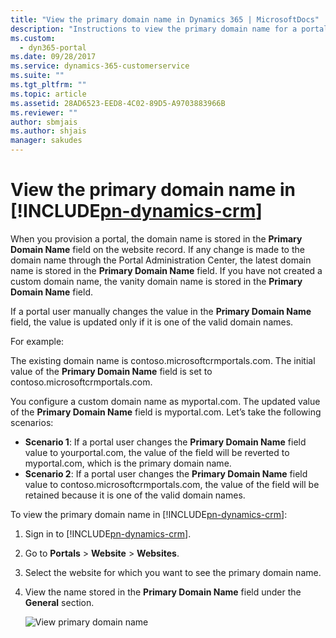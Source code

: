 ```yaml
---
title: "View the primary domain name in Dynamics 365 | MicrosoftDocs"
description: "Instructions to view the primary domain name for a portal in Dynamics 365."
ms.custom:
  - dyn365-portal
ms.date: 09/28/2017
ms.service: dynamics-365-customerservice
ms.suite: ""
ms.tgt_pltfrm: ""
ms.topic: article
ms.assetid: 28AD6523-EED8-4C02-89D5-A9703883966B
ms.reviewer: ""
author: sbmjais
ms.author: shjais
manager: sakudes
---
```


# View the primary domain name in [!INCLUDE[pn-dynamics-crm](../includes/pn-dynamics-crm.md)]

When you provision a portal, the domain name is stored in the **Primary Domain Name** field on the website record. If any change is made to the domain name through the Portal Administration Center, the latest domain name is stored in the **Primary Domain Name** field. If you have not created a custom domain name, the vanity domain name is stored in the **Primary Domain Name** field.

If a portal user manually changes the value in the **Primary Domain Name** field, the value is updated only if it is one of the valid domain names.

For example:

The existing domain name is contoso.microsoftcrmportals.com. The initial value of the **Primary Domain Name** field is set to contoso.microsoftcrmportals.com.

You configure a custom domain name as myportal.com. The updated value of the **Primary Domain Name** field is myportal.com.
Let’s take the following scenarios:
- **Scenario 1**: If a portal user changes the **Primary Domain Name** field value to yourportal.com, the value of the field will be reverted to myportal.com, which is the primary domain name.
- **Scenario 2**: If a portal user changes the **Primary Domain Name** field value to contoso.microsoftcrmportals.com, the value of the field will be retained because it is one of the valid domain names.

To view the primary domain name in [!INCLUDE[pn-dynamics-crm](../includes/pn-dynamics-crm.md)]:
1.	Sign in to [!INCLUDE[pn-dynamics-crm](../includes/pn-dynamics-crm.md)].
2.	Go to **Portals** > **Website** > **Websites**.
3.	Select the website for which you want to see the primary domain name.
4.	View the name stored in the **Primary Domain Name** field under the **General** section.

    ![View primary domain name](media/view-primary-domain-name.png "View the primary domain name")  
